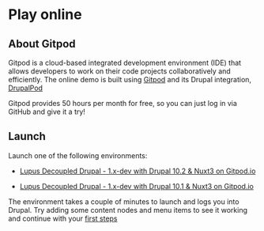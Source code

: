 # Play online

## About Gitpod

Gitpod is a cloud-based integrated development environment (IDE) that allows developers to work on their code projects collaboratively and efficiently. The online demo is built using [Gitpod](https://gitpod.io) and its Drupal integration, [DrupalPod](https://www.drupal.org/docs/develop/development-tools/drupalpod/getting-started)


Gitpod provides 50 hours per month for free, so you can just log in via GitHub and give it a try!


## Launch

Launch one of the following environments:

- [Lupus Decoupled Drupal - 1.x-dev with Drupal 10.2 & Nuxt3 on Gitpod.io](https://gitpod.io/new/#DP_PROJECT_NAME=lupus_decoupled,DP_ISSUE_BRANCH=1.x,DP_PROJECT_TYPE=project_module,DP_MODULE_VERSION=1.x,DP_CORE_VERSION=10.2.1,DP_PATCH_FILE=,FRONTEND_REPOSITORY=https%3A%2F%2Fgithub.com%2Fdrunomics%2Flupus-decoupled-nuxt3-demo,DP_INSTALL_PROFILE=standard/https://github.com/drunomics/lupus-decoupled-project)


- [Lupus Decoupled Drupal - 1.x-dev with Drupal 10.1 & Nuxt3 on Gitpod.io](https://gitpod.io/new/#DP_PROJECT_NAME=lupus_decoupled,DP_ISSUE_BRANCH=1.x,DP_PROJECT_TYPE=project_module,DP_MODULE_VERSION=1.x,DP_CORE_VERSION=10.1.5,DP_PATCH_FILE=,FRONTEND_REPOSITORY=https%3A%2F%2Fgithub.com%2Fdrunomics%2Flupus-decoupled-nuxt3-demo,DP_INSTALL_PROFILE=standard/https://github.com/drunomics/lupus-decoupled-project)


The environment takes a couple of minutes to launch and logs you into Drupal. Try adding some content nodes and menu items to see it working and continue with your [first steps](/get-started/first-steps)

